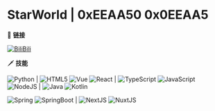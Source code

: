 # StarWorld | 0xEEAA50 0x0EEAA5

🔗 **链接**

[![BiliBili](https://img.shields.io/badge/-bilibili-f25d8e?style=flat-square&logo=bilibili&logoColor=fff)](https://space.bilibili.com/588725047)

🗡 **技能**

![Python](https://img.shields.io/badge/-Python-3e74a2?style=flat-square&logo=Python&logoColor=fff) | ![HTML5](https://img.shields.io/badge/-HTML5-83d0ad?style=flat-square&logo=HTML5&logoColor=fff) ![Vue](https://img.shields.io/badge/-Vue-83d0ad?style=flat-square&logo=VueDotJS&logoColor=fff) ![React](https://img.shields.io/badge/-React-5eceeb?style=flat-square&logo=React&logoColor=fff) | ![TypeScript](https://img.shields.io/badge/-TypeScript-3178c6?style=flat-square&logo=TypeScript&logoColor=fff) ![JavaScript](https://img.shields.io/badge/-JavaScript-efda4d?style=flat-square&logo=JavaScript&logoColor=fff) ![NodeJS](https://img.shields.io/badge/-NodeJS-339933?style=flat-square&logo=NodeDotJS&logoColor=fff) | ![Java](https://img.shields.io/badge/-Java-b07219?style=flat-square&logo=OpenJDK&logoColor=fff) ![Kotlin](https://img.shields.io/badge/-Kotlin-a97bff?style=flat-square&logo=Kotlin&logoColor=fff)

![Spring](https://img.shields.io/badge/-Spring-74b91d?style=flat-square&logo=Spring&logoColor=fff) ![SpringBoot](https://img.shields.io/badge/-SpringBoot-74b91d?style=flat-square&logo=SpringBoot&logoColor=fff) | ![NextJS](https://img.shields.io/badge/-NextJS-040404?style=flat-square&logo=NextDotJS&logoColor=fff) ![NuxtJS](https://img.shields.io/badge/-NuxtJS-0adb7d?style=flat-square&logo=NuxtDotJS&logoColor=fff)
